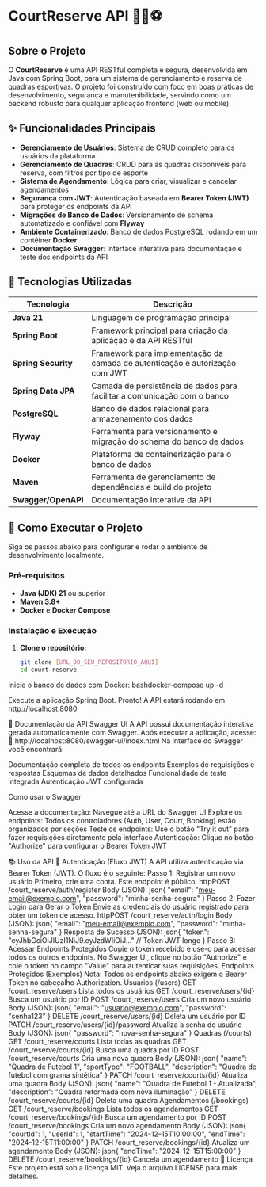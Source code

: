 # CourtReserve API 🏀🎾⚽

## Sobre o Projeto

O **CourtReserve** é uma API RESTful completa e segura, desenvolvida em Java com Spring Boot, para um sistema de gerenciamento e reserva de quadras esportivas. O projeto foi construído com foco em boas práticas de desenvolvimento, segurança e manutenibilidade, servindo como um backend robusto para qualquer aplicação frontend (web ou mobile).

## ✨ Funcionalidades Principais

- **Gerenciamento de Usuários**: Sistema de CRUD completo para os usuários da plataforma
- **Gerenciamento de Quadras**: CRUD para as quadras disponíveis para reserva, com filtros por tipo de esporte
- **Sistema de Agendamento**: Lógica para criar, visualizar e cancelar agendamentos
- **Segurança com JWT**: Autenticação baseada em **Bearer Token (JWT)** para proteger os endpoints da API
- **Migrações de Banco de Dados**: Versionamento de schema automatizado e confiável com **Flyway**
- **Ambiente Containerizado**: Banco de dados PostgreSQL rodando em um contêiner **Docker**
- **Documentação Swagger**: Interface interativa para documentação e teste dos endpoints da API

## 🔧 Tecnologias Utilizadas

| Tecnologia | Descrição |
|------------|-----------|
| **Java 21** | Linguagem de programação principal |
| **Spring Boot** | Framework principal para criação da aplicação e da API RESTful |
| **Spring Security** | Framework para implementação da camada de autenticação e autorização com JWT |
| **Spring Data JPA** | Camada de persistência de dados para facilitar a comunicação com o banco |
| **PostgreSQL** | Banco de dados relacional para armazenamento dos dados |
| **Flyway** | Ferramenta para versionamento e migração do schema do banco de dados |
| **Docker** | Plataforma de containerização para o banco de dados |
| **Maven** | Ferramenta de gerenciamento de dependências e build do projeto |
| **Swagger/OpenAPI** | Documentação interativa da API |

## 🚀 Como Executar o Projeto

Siga os passos abaixo para configurar e rodar o ambiente de desenvolvimento localmente.

### Pré-requisitos

- **Java (JDK) 21** ou superior
- **Maven 3.8+**
- **Docker** e **Docker Compose**

### Instalação e Execução

1. **Clone o repositório:**
   ```bash
   git clone [URL_DO_SEU_REPOSITORIO_AQUI]
   cd court-reserve

Inicie o banco de dados com Docker:
bashdocker-compose up -d

Execute a aplicação Spring Boot.
Pronto! A API estará rodando em http://localhost:8080

📖 Documentação da API
Swagger UI
A API possui documentação interativa gerada automaticamente com Swagger. Após executar a aplicação, acesse:
🔗 http://localhost:8080/swagger-ui/index.html
Na interface do Swagger você encontrará:

Documentação completa de todos os endpoints
Exemplos de requisições e respostas
Esquemas de dados detalhados
Funcionalidade de teste integrada
Autenticação JWT configurada

Como usar o Swagger

Acesse a documentação: Navegue até a URL do Swagger UI
Explore os endpoints: Todos os controladores (Auth, User, Court, Booking) estão organizados por seções
Teste os endpoints: Use o botão "Try it out" para fazer requisições diretamente pela interface
Autenticação: Clique no botão "Authorize" para configurar o Bearer Token JWT

📚 Uso da API
🔑 Autenticação (Fluxo JWT)
A API utiliza autenticação via Bearer Token (JWT). O fluxo é o seguinte:
Passo 1: Registrar um novo usuário
Primeiro, crie uma conta. Este endpoint é público.
httpPOST /court_reserve/auth/register
Body (JSON):
json{
    "email": "meu-email@exemplo.com",
    "password": "minha-senha-segura"
}
Passo 2: Fazer Login para Gerar o Token
Envie as credenciais do usuário registrado para obter um token de acesso.
httpPOST /court_reserve/auth/login
Body (JSON):
json{
    "email": "meu-email@exemplo.com",
    "password": "minha-senha-segura"
}
Resposta de Sucesso (JSON):
json{
    "token": "eyJhbGciOiJIUzI1NiJ9.eyJzdWIiOiJ..." // Token JWT longo
}
Passo 3: Acessar Endpoints Protegidos
Copie o token recebido e use-o para acessar todos os outros endpoints. No Swagger UI, clique no botão "Authorize" e cole o token no campo "Value" para autenticar suas requisições.
Endpoints Protegidos (Exemplos)
Nota: Todos os endpoints abaixo exigem o Bearer Token no cabeçalho Authorization.
Usuários (/users)
GET /court_reserve/users
Lista todos os usuários
GET /court_reserve/users/{id}
Busca um usuário por ID
POST /court_reserve/users
Cria um novo usuário
Body (JSON):
json{
    "email": "usuario@exemplo.com",
    "password": "senha123"
}
DELETE /court_reserve/users/{id}
Deleta um usuário por ID
PATCH /court_reserve/users/{id}/password
Atualiza a senha do usuário
Body (JSON):
json{
    "password": "nova-senha-segura"
}
Quadras (/courts)
GET /court_reserve/courts
Lista todas as quadras
GET /court_reserve/courts/{id}
Busca uma quadra por ID
POST /court_reserve/courts
Cria uma nova quadra
Body (JSON):
json{
    "name": "Quadra de Futebol 1",
    "sportType": "FOOTBALL",
    "description": "Quadra de futebol com grama sintética"
}
PATCH /court_reserve/courts/{id}
Atualiza uma quadra
Body (JSON):
json{
    "name": "Quadra de Futebol 1 - Atualizada",
    "description": "Quadra reformada com nova iluminação"
}
DELETE /court_reserve/courts/{id}
Deleta uma quadra
Agendamentos (/bookings)
GET /court_reserve/bookings
Lista todos os agendamentos
GET /court_reserve/bookings/{id}
Busca um agendamento por ID
POST /court_reserve/bookings
Cria um novo agendamento
Body (JSON):
json{
    "courtId": 1,
    "userId": 1,
    "startTime": "2024-12-15T10:00:00",
    "endTime": "2024-12-15T11:00:00"
}
PATCH /court_reserve/bookings/{id}
Atualiza um agendamento
Body (JSON):
json{
    "endTime": "2024-12-15T15:00:00"
}
DELETE /court_reserve/bookings/{id}
Cancela um agendamento
📜 Licença
Este projeto está sob a licença MIT. Veja o arquivo LICENSE para mais detalhes.
